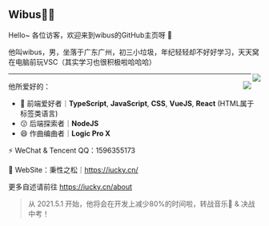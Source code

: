 ## Wibus👨‍💻
Hello~ 各位访客，欢迎来到wibus的GitHub主页呀 👋

他叫wibus，男，坐落于广东广州，初三小垃圾，年纪轻轻却不好好学习，天天窝在电脑前玩VSC（其实学习也很积极啦哈哈哈）


<img align="right" src="https://github-readme-streak-stats.herokuapp.com?user=wibus-wee" />
<hr />
<img align="right" src="https://github-readme-stats.vercel.app/api?username=wibus-wee&count_private=true&show_icons=true" />

他所爱好的：

- 🤔 前端爱好者｜**TypeScript**, **JavaScript**, **CSS**, **VueJS**, **React** (HTML属于标签类语言)
- 😗 后端探索者｜**NodeJS**
- 😄  作曲编曲者｜**Logic Pro X**

⚡ WeChat & Tencent QQ：1596355173

💬 WebSite：秉性之松｜https://iucky.cn/

更多自述请前往 https://iucky.cn/about

> 从 2021.5.1 开始，他将会在开发上减少80%的时间啦，转战音乐🎵 & 决战中考！
